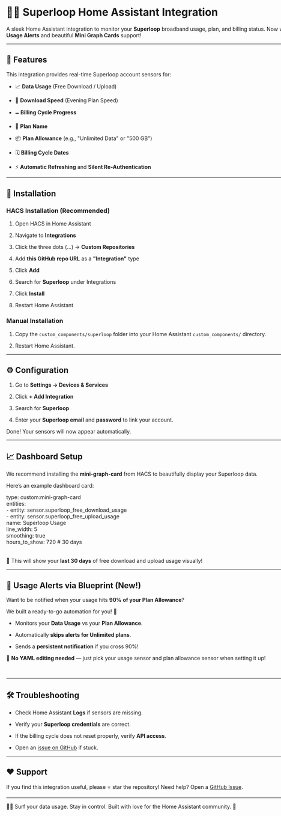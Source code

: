 <div class="_main_5jn6z_1 z-10 markdown prose dark:prose-invert contain-inline-size focus:outline-hidden bg-transparent ProseMirror" contenteditable="true" style="width: 775px;" translate="no"><h1><span>🏄‍♂️ Superloop Home Assistant Integration</span></h1><p><span>A sleek Home Assistant integration to monitor your </span><span><strong>Superloop</strong></span><span> broadband usage, plan, and billing status. Now with </span><span><strong>Usage Alerts</strong></span><span> and beautiful </span><span><strong>Mini Graph Cards</strong></span><span> support!</span></p><div contenteditable="false"><hr></div><h2><span>🌟 Features</span></h2><p><span>This integration provides real-time Superloop account sensors for:</span></p><ul data-spread="false"><li><p><span>📈 </span><span><strong>Data Usage</strong></span><span> (Free Download / Upload)</span></p></li><li><p><span>🚀 </span><span><strong>Download Speed</strong></span><span> (Evening Plan Speed)</span></p></li><li><p><span>🗕️ </span><span><strong>Billing Cycle Progress</strong></span></p></li><li><p><span>📃 </span><span><strong>Plan Name</strong></span></p></li><li><p><span>📦 </span><span><strong>Plan Allowance</strong></span><span> (e.g., "Unlimited Data" or "500 GB")</span></p></li><li><p><span>🗓️ </span><span><strong>Billing Cycle Dates</strong></span></p></li><li><p><span>⚡ </span><span><strong>Automatic Refreshing</strong></span><span> and </span><span><strong>Silent Re-Authentication</strong></span></p></li></ul><div contenteditable="false"><hr></div><h2><span>🚀 Installation</span></h2><h3><span>HACS Installation (Recommended)</span></h3><ol data-spread="false" start="1"><li><p><span>Open HACS in Home Assistant</span></p></li><li><p><span>Navigate to </span><span><strong>Integrations</strong></span></p></li><li><p><span>Click the three dots (...) → </span><span><strong>Custom Repositories</strong></span></p></li><li><p><span>Add </span><span><strong>this GitHub repo URL</strong></span><span> as a </span><span><strong>"Integration"</strong></span><span> type</span></p></li><li><p><span>Click </span><span><strong>Add</strong></span></p></li><li><p><span>Search for </span><span><strong>Superloop</strong></span><span> under Integrations</span></p></li><li><p><span>Click </span><span><strong>Install</strong></span></p></li><li><p><span>Restart Home Assistant</span></p></li></ol><h3><span>Manual Installation</span></h3><ol data-spread="false" start="1"><li><p><span>Copy the </span><code><span>custom_components/superloop</span></code><span> folder into your Home Assistant </span><code><span>custom_components/</span></code><span> directory.</span></p></li><li><p><span>Restart Home Assistant.</span></p></li></ol><div contenteditable="false"><hr></div><h2><span>⚙️ Configuration</span></h2><ol data-spread="false" start="1"><li><p><span>Go to </span><span><strong>Settings → Devices &amp; Services</strong></span></p></li><li><p><span>Click </span><span><strong>+ Add Integration</strong></span></p></li><li><p><span>Search for </span><span><strong>Superloop</strong></span></p></li><li><p><span>Enter your </span><span><strong>Superloop email</strong></span><span> and </span><span><strong>password</strong></span><span> to link your account.</span></p></li></ol><p><span>Done! Your sensors will now appear automatically.</span></p><div contenteditable="false"><hr></div><h2><span>📈 Dashboard Setup</span></h2><p><span>We recommend installing the </span><span><strong>mini-graph-card</strong></span><span> from HACS to beautifully display your Superloop data.</span></p><p><span>Here’s an example dashboard card:</span></p><div class="cm-editor ͼ1 ͼ3 ͼ4 ͼ1o ͼ28" data-is-code-block-view="true" contenteditable="false"><div class="cm-announced" aria-live="polite"></div><div tabindex="-1" class="cm-scroller"><div spellcheck="false" autocorrect="off" autocapitalize="off" translate="no" contenteditable="true" class="cm-content" role="textbox" aria-multiline="true" data-language="yaml" style="tab-size: 4;"><div class="cm-line"><span class="ͼ1r ͼl">type</span><span class="ͼ1w">:</span> custom:mini-graph-card</div><div class="cm-line"><span class="ͼ1r ͼl">entities</span><span class="ͼ1w">:</span></div><div class="cm-line">  <span class="ͼ1w">-</span> <span class="ͼ1r ͼl">entity</span><span class="ͼ1w">:</span> sensor.superloop_free_download_usage</div><div class="cm-line">  <span class="ͼ1w">-</span> <span class="ͼ1r ͼl">entity</span><span class="ͼ1w">:</span> sensor.superloop_free_upload_usage</div><div class="cm-line"><span class="ͼ1r ͼl">name</span><span class="ͼ1w">:</span> Superloop Usage</div><div class="cm-line"><span class="ͼ1r ͼl">line_width</span><span class="ͼ1w">:</span> 5</div><div class="cm-line"><span class="ͼ1r ͼl">smoothing</span><span class="ͼ1w">:</span> true</div><div class="cm-line"><span class="ͼ1r ͼl">hours_to_show</span><span class="ͼ1w">:</span> 720 <span class="ͼ23 ͼm"># 30 days</span></div></div><div class="cm-layer cm-layer-above cm-cursorLayer" aria-hidden="true" style="z-index: 150; animation-duration: 1200ms;"><div class="cm-cursor cm-cursor-primary" style="left: 6px; top: 5px; height: 19px;"></div></div><div class="cm-layer cm-selectionLayer" aria-hidden="true" style="z-index: -2;"></div></div></div><p><span>🔵 This will show your </span><span><strong>last 30 days</strong></span><span> of free download and upload usage visually!</span></p><div contenteditable="false"><hr></div><h2><span>📢 Usage Alerts via Blueprint (New!)</span></h2><p><span>Want to be notified when your usage hits </span><span><strong>90% of your Plan Allowance</strong></span><span>?</span></p><p><span>We built a ready-to-go automation for you! 🎯</span></p><ul data-spread="false"><li><p><span>Monitors your </span><span><strong>Data Usage</strong></span><span> vs your </span><span><strong>Plan Allowance</strong></span><span>.</span></p></li><li><p><span>Automatically </span><span><strong>skips alerts for Unlimited plans</strong></span><span>.</span></p></li><li><p><span>Sends a </span><span><strong>persistent notification</strong></span><span> if you cross 90%!</span></p></li></ul><p><span>🎯 </span><span><strong>No YAML editing needed</strong></span><span> — just pick your usage sensor and plan allowance sensor when setting it up!</span></p><p><br class="ProseMirror-trailingBreak"></p><div contenteditable="false"><hr></div><h2><span>🛠️ Troubleshooting</span></h2><ul data-spread="false"><li><p><span>Check Home Assistant </span><span><strong>Logs</strong></span><span> if sensors are missing.</span></p></li><li><p><span>Verify your </span><span><strong>Superloop credentials</strong></span><span> are correct.</span></p></li><li><p><span>If the billing cycle does not reset properly, verify </span><span><strong>API access</strong></span><span>.</span></p></li><li><p><span>Open an </span><a href="https://github.com/thatwebagency/ha-superloop/issues" disabled="false"><span>issue on GitHub</span></a><span> if stuck.</span></p></li></ul><div contenteditable="false"><hr></div><h2><span>❤️ Support</span></h2><p><span>If you find this integration useful, please ⭐️ star the repository! Need help? Open a </span><a href="https://github.com/thatwebagency/ha-superloop/issues" disabled="false"><span>GitHub Issue</span></a><span>.</span></p><div contenteditable="false"><hr></div><p><span>🏄‍♂️ Surf your data usage. Stay in control. Built with love for the Home Assistant community. 🏡</span></p><p><br class="ProseMirror-trailingBreak"></p></div>
